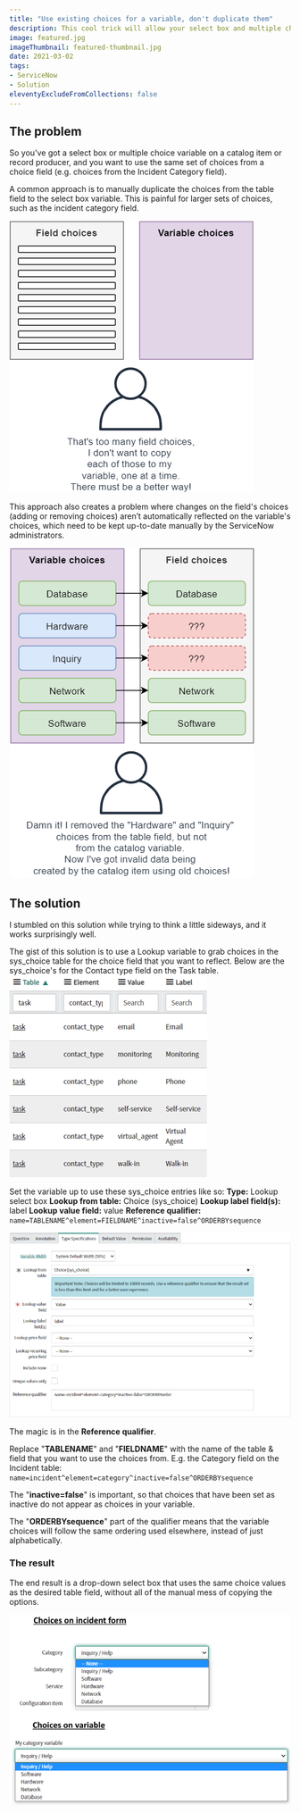 ```yaml
---
title: "Use existing choices for a variable, don't duplicate them"
description: This cool trick will allow your select box and multiple choice variables to use an existing set of choices instead of manually copying them.
image: featured.jpg
imageThumbnail: featured-thumbnail.jpg
date: 2021-03-02
tags:
- ServiceNow
- Solution
eleventyExcludeFromCollections: false
---
```


## The problem
So you've got a select box or multiple choice variable on a catalog item or record producer, and you want to use the same set of choices from a choice field (e.g. choices from the Incident Category field).

A common approach is to manually duplicate the choices from the table field to the select box variable. This is painful for larger sets of choices, such as the incident category field.

[![](./copy-field-choices.png)](./copy-field-choices.png)

This approach also creates a problem where changes on the field's choices (adding or removing choices) aren’t automatically reflected on the variable's choices, which need to be kept up-to-date manually by the ServiceNow administrators.

[![](./invalid-data-diagram.png)](./invalid-data-diagram.png)

## The solution
I stumbled on this solution while trying to think a little sideways, and it works surprisingly well.

The gist of this solution is to use a Lookup variable to grab choices in the sys_choice table for the choice field that you want to reflect. Below are the sys_choice's for the Contact type field on the Task table.
[![](./sys_choice_sample.png)](./sys_choice_sample.png)

Set the variable up to use these sys_choice entries like so:
**Type:** Lookup select box
**Lookup from table:** Choice (sys_choice)
**Lookup label field(s):** label
**Lookup value field:** value
**Reference qualifier:** `name=TABLENAME^element=FIELDNAME^inactive=false^ORDERBYsequence`

[![](./variable-config.png)](./variable-config.png)

The magic is in the **Reference qualifier**.

Replace "**TABLENAME**" and "**FIELDNAME**" with the name of the table & field that you want to use the choices from.
E.g. the Category field on the Incident table: `name=incident^element=category^inactive=false^ORDERBYsequence`

The "**inactive=false**" is important, so that choices that have been set as inactive do not appear as choices in your variable.

The "**ORDERBYsequence**" part of the qualifier means that the variable choices will follow the same ordering used elsewhere, instead of just alphabetically.

### The result
The end result is a drop-down select box that uses the same choice values as the desired table field, without all of the manual mess of copying the options.

[![](./variable-demo.png)](./variable-demo.png)